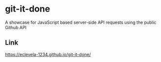 # git-it-done
A showcase for JavaScript based server-side API requests using the public Github API

## Link
https://eclevela-1234.github.io/git-it-done/
